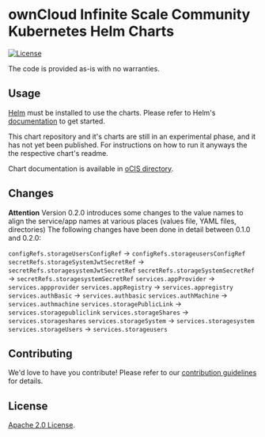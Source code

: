 # ownCloud Infinite Scale Community Kubernetes Helm Charts

[![License](https://img.shields.io/badge/License-Apache%202.0-blue.svg)](https://opensource.org/licenses/Apache-2.0)

The code is provided as-is with no warranties.

## Usage

[Helm](https://helm.sh) must be installed to use the charts.
Please refer to Helm's [documentation](https://helm.sh/docs/) to get started.


This chart repository and it's charts are still in an experimental phase, and it has not yet been published.
For instructions on how to run it anyways the the respective chart's readme.

[//]: # (Once Helm is set up properly, add the repo as follows:)

[//]: # (```console)
[//]: # (helm repo add ocis https://owncloud.dev/ocis/helm-charts)
[//]: # (```)

[//]: # (You can then run `helm search repo ocis` to see the charts.)

<!-- Keep full URL links to repo files because this README syncs from main to gh-pages.  -->
Chart documentation is available in [oCIS directory](https://github.com/owncloud/ocis-charts/blob/master/charts/ocis/README.md).

## Changes

**Attention** Version 0.2.0 introduces some changes to the value names to align the service/app names at various places (values file, YAML files, directories)
The following changes have been done in detail between 0.1.0 and 0.2.0:

`configRefs.storageUsersConfigRef` -> `configRefs.storageusersConfigRef`
`secretRefs.storageSystemJwtSecretRef` -> `secretRefs.storagesystemJwtSecretRef`
`secretRefs.storageSystemSecretRef` -> `secretRefs.storagesystemSecretRef`
`services.appProvider` -> `services.appprovider`
`services.appRegistry` -> `services.appregistry`
`services.authBasic` -> `services.authbasic`
`services.authMachine` -> `services.authmachine`
`services.storagePublicLink` -> `services.storagepubliclink`
`services.storageShares` -> `services.storageshares`
`services.storageSystem` -> `services.storagesystem`
`services.storageUsers` -> `services.storageusers`

## Contributing

<!-- Keep full URL links to repo files because this README syncs from main to gh-pages.  -->
We'd love to have you contribute! Please refer to our [contribution guidelines](https://github.com/owncloud/ocis/blob/master/CONTRIBUTING.md) for details.

## License

<!-- Keep full URL links to repo files because this README syncs from main to gh-pages.  -->
[Apache 2.0 License](https://github.com/owncloud/ocis-charts/blob/main/LICENSE).
